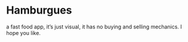 # Hamburgues
 a fast food app, it’s just visual, it has no buying and selling mechanics. I hope you like.
